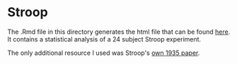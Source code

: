 # Stroop

The .Rmd file in this directory generates the html file that can be found [here](http://darrenabramson.github.io/Stroop/Analysis.html). It contains a statistical analysis of a 24 subject Stroop experiment. 

The only additional resource I used was Stroop's [own 1935 paper](http://psychclassics.yorku.ca/Stroop/?c=002).
